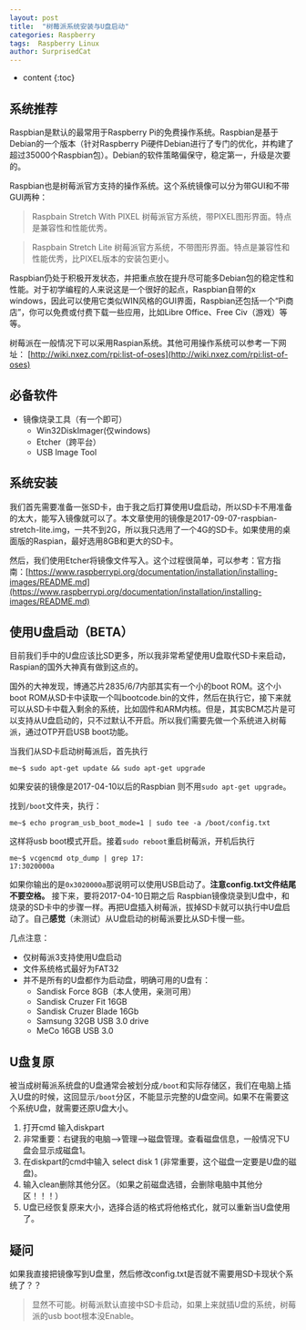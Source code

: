 ```yaml
---
layout: post
title:  "树莓派系统安装与U盘启动"
categories: Raspberry
tags:  Raspberry Linux
author: SurprisedCat
---
```


* content
{:toc}

## 系统推荐 ##

Raspbian是默认的最常用于Raspberry Pi的免费操作系统。Raspbian是基于Debian的一个版本（针对Raspberry Pi硬件Debian进行了专门的优化，并构建了超过35000个Raspbian包）。Debian的软件策略偏保守，稳定第一，升级是次要的。

Raspbian也是树莓派官方支持的操作系统。这个系统镜像可以分为带GUI和不带GUI两种：

>Raspbain Stretch With PIXEL 树莓派官方系统，带PIXEL图形界面。特点是兼容性和性能优秀。

>Raspbain Stretch Lite 树莓派官方系统，不带图形界面。特点是兼容性和性能优秀，比PIXEL版本的安装包更小。

Raspbian仍处于积极开发状态，并把重点放在提升尽可能多Debian包的稳定性和性能。对于初学编程的人来说这是一个很好的起点，Raspbian自带的x windows，因此可以使用它类似WIN风格的GUI界面，Raspbian还包括一个“Pi商店”，你可以免费或付费下载一些应用，比如Libre Office、Free Civ（游戏）等等。

树莓派在一般情况下可以采用Raspian系统。其他可用操作系统可以参考一下网址：
[http://wiki.nxez.com/rpi:list-of-oses](http://wiki.nxez.com/rpi:list-of-oses)
<!--excerpt_separator_here-->

## 必备软件 ##

* 镜像烧录工具（有一个即可）
    + Win32DiskImager(仅windows)
    + Etcher（跨平台）
    + USB Image Tool

## 系统安装 ##

我们首先需要准备一张SD卡，由于我之后打算使用U盘启动，所以SD卡不用准备的太大，能写入镜像就可以了。本文章使用的镜像是2017-09-07-raspbian-stretch-lite.img，一共不到2G，所以我只选用了一个4G的SD卡。如果使用的桌面版的Raspian，最好选用8GB和更大的SD卡。

然后，我们使用Etcher将镜像文件写入。这个过程很简单，可以参考：官方指南：[https://www.raspberrypi.org/documentation/installation/installing-images/README.md](https://www.raspberrypi.org/documentation/installation/installing-images/README.md)

## 使用U盘启动（BETA） ##

目前我们手中的U盘应该比SD更多，所以我非常希望使用U盘取代SD卡来启动，Raspian的国外大神真有做到这点的。

国外的大神发现，博通芯片2835/6/7内部其实有一个小的boot ROM。这个小boot ROM从SD卡中读取一个叫bootcode.bin的文件，然后在执行它，接下来就可以从SD卡中载入剩余的系统，比如固件和ARM内核。但是，其实BCM芯片是可以支持从U盘启动的，只不过默认不开启。所以我们需要先做一个系统进入树莓派，通过OTP开启USB boot功能。

当我们从SD卡启动树莓派后，首先执行

```shell
me~$ sudo apt-get update && sudo apt-get upgrade
```

如果安装的镜像是2017-04-10以后的Raspbian 则不用``sudo apt-get upgrade``。

找到``/boot``文件夹，执行：

```shell
me~$ echo program_usb_boot_mode=1 | sudo tee -a /boot/config.txt
```

这样将usb boot模式开启。接着``sudo reboot``重启树莓派，开机后执行

```shell
me~$ vcgencmd otp_dump | grep 17:
17:3020000a
```

如果你输出的是``0x3020000a``那说明可以使用USB启动了。**注意config.txt文件结尾不要空格。**
接下来，要将2017-04-10日期之后 Raspbian镜像烧录到U盘中，和烧录的SD卡中的步骤一样。再把U盘插入树莓派，拔掉SD卡就可以执行中U盘启动了。自己**感觉**（未测试）从U盘启动的树莓派要比从SD卡慢一些。

几点注意：

* 仅树莓派3支持使用U盘启动
* 文件系统格式最好为FAT32
* 并不是所有的U盘都作为启动盘，明确可用的U盘有：
    + Sandisk Force 8GB（本人使用，亲测可用）
    + Sandisk Cruzer Fit 16GB
    + Sandisk Cruzer Blade 16Gb
    + Samsung 32GB USB 3.0 drive
    + MeCo 16GB USB 3.0

## U盘复原 ##

被当成树莓派系统盘的U盘通常会被划分成``/boot``和实际存储区，我们在电脑上插入U盘的时候，这回显示``/boot``分区，不能显示完整的U盘空间。如果不在需要这个系统U盘，就需要还原U盘大小。

1. 打开cmd 输入diskpart
2. 非常重要：右键我的电脑-->管理-->磁盘管理。查看磁盘信息，一般情况下U盘会显示成磁盘1。
3. 在diskpart的cmd中输入 select disk 1 (非常重要，这个磁盘一定要是U盘的磁盘)。
4. 输入clean删除其他分区。（如果之前磁盘选错，会删除电脑中其他分区！！！）
5. U盘已经恢复原来大小，选择合适的格式将他格式化，就可以重新当U盘使用了。

## 疑问 ##

如果我直接把镜像写到U盘里，然后修改config.txt是否就不需要用SD卡现状个系统了？？
> 显然不可能。树莓派默认直接中SD卡启动，如果上来就插U盘的系统，树莓派的usb boot根本没Enable。